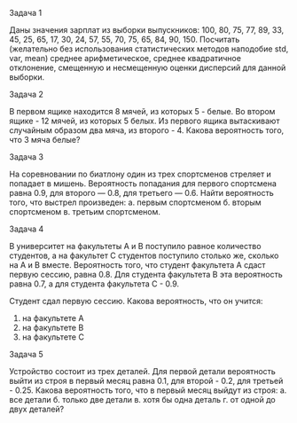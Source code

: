 Задача 1 

Даны значения зарплат из выборки выпускников: 100, 80, 75, 77, 89, 33, 45, 25, 65, 17, 30, 24, 57, 55, 70, 75, 65, 84, 90, 150.
Посчитать (желательно без использования статистических методов наподобие std, var, mean) среднее арифметическое, среднее квадратичное отклонение, 
смещенную и несмещенную оценки дисперсий для данной выборки.

Задача 2 

В первом ящике находится 8 мячей, из которых 5 - белые. Во втором ящике - 12 мячей, из которых 5 белых. 
Из первого ящика вытаскивают случайным образом два мяча, из второго - 4. Какова вероятность того, что 3 мяча белые?

Задача 3 

На соревновании по биатлону один из трех спортсменов стреляет и попадает в мишень. Вероятность попадания для первого спортсмена равна 0.9, 
для второго — 0.8, для третьего — 0.6. Найти вероятность того, что выстрел произведен: a. первым спортсменом б. вторым спортсменом в. третьим спортсменом.

Задача 4 

В университет на факультеты A и B поступило равное количество студентов, а на факультет C студентов поступило столько же, сколько на A и B вместе. 
Вероятность того, что студент факультета A сдаст первую сессию, равна 0.8. Для студента факультета B эта вероятность равна 0.7, а для студента факультета C - 0.9. 

Студент сдал первую сессию. Какова вероятность, что он учится: 
1. на факультете A 
2. на факультете B 
3. на факультете C

Задача 5 

Устройство состоит из трех деталей. Для первой детали вероятность выйти из строя в первый месяц равна 0.1, для второй - 0.2, для третьей - 0.25. 
Какова вероятность того, что в первый месяц выйдут из строя: а. все детали б. только две детали в. хотя бы одна деталь г. от одной до двух деталей?
